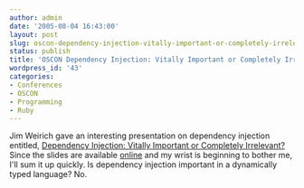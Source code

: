 ```yaml
---
author: admin
date: '2005-08-04 16:43:00'
layout: post
slug: oscon-dependency-injection-vitally-important-or-completely-irrelevant
status: publish
title: 'OSCON Dependency Injection: Vitally Important or Completely Irrelevant?'
wordpress_id: '43'
categories:
- Conferences
- OSCON
- Programming
- Ruby
---
```


Jim Weirich gave an interesting presentation on dependency injection
entitled, [Dependency Injection: Vitally Important or Completely
Irrelevant?](http://conferences.oreillynet.com/cs/os2005/view/e_sess/6473)
Since the slides are available
[online](http://www.onestepback.org/articles/depinj/index.html) and my
wrist is beginning to bother me, I'll sum it up quickly. Is dependency
injection important in a dynamically typed language? No.
